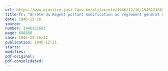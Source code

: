```yaml
---
url: https://www.ejustice.just.fgov.be/eli/arrete/1946/12/16/1946121603/justel
title-fr: "Arrêté du Régent portant modification au règlement général sur la police du roulage et de la circulation"
date: 1946-12-16
source:
number: 1946121603
page: 888888
case: 1946-12-16/32
publication: 1946-12-21
starts:
modifies:
pdf-original:
pdf-consolidated:
---
```


